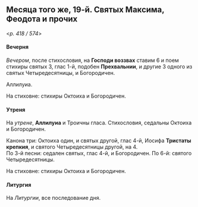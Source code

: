 
## Месяца того же, 19-й. Святых Максима, Феодота и прочих  

<*p. 418 / 574*>

#### Вечерня

*Вечером*, после стихословия, на **Господи воззвах** ставим 6 и поем стихиры святых 3, глас 1-й, 
подобен **Прехвальнии**, и другие 3 одного из святых Четыредесятницы, и Богородичен.  

Аллилуиа. 

На стиховне: стихиры Октоиха и Богородичен. 

#### Утреня

На *утрене*, **Аллилуиа** и Троичны гласа. Стихословия, седальны Октоиха и Богородичен. 

Канона три: Октоиха один, и святых другой, глас 4-й, Иосифа **Тристаты крепкия**, и святого Четыредесятницы 
другой, на 4.    
По 3-й песни: седален святых, глас 4-й, и Богородичен. 
По 6-й: святого Четыредесятницы.      

На стиховне: стихиры Октоиха и Богородичен.  

#### Литургия

На *Литургии*, все последование дня. 
 